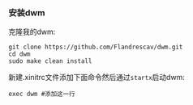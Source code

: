 ### 安装dwm
克隆我的dwm:
```plaintext
git clone https://github.com/Flandrescav/dwm.git
cd dwm
sudo make clean install
```
新建.xinitrc文件添加下面命令然后通过`startx`启动dwm:
```plaintext
exec dwm #添加这一行
```


